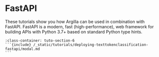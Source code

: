 # FastAPI

These tutorials show you how Argilla can be used in combination with FastAPI.
FastAPI is a modern, fast (high-performance), web framework for building APIs with Python 3.7+ based on standard Python type hints.

````{grid} 1 1 2 2
:class-container: tuto-section-6
```{include} /_static/tutorials/deploying-texttokenclassification-fastapi/modal.md
```
````

<!-- ```{toctree}
:maxdepth: 1
:hidden:

deploying-texttokenclassification-fastapi.ipynb
``` -->
